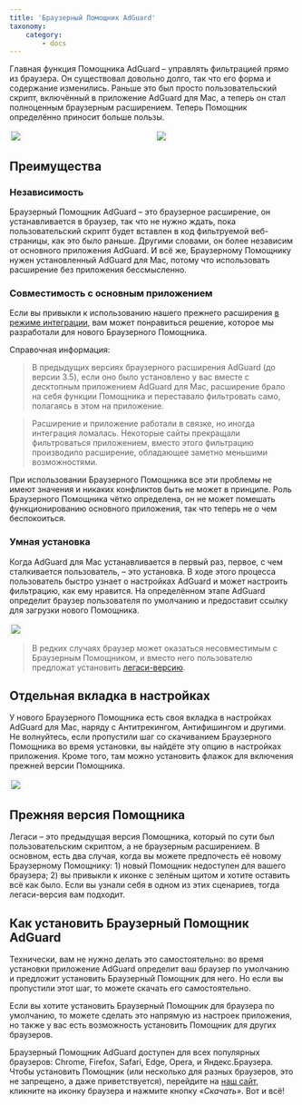 ```yaml
---
title: 'Браузерный Помощник AdGuard'
taxonomy:
    category:
        - docs
---
```


Главная функция Помощника AdGuard – управлять фильтрацией прямо из браузера. Он существовал довольно долго, так что его форма и содержание изменились. Раньше это был просто пользовательский скрипт, включённый в приложение AdGuard для Mac, а теперь он стал полноценным браузерным расширением. Теперь Помощник определённо приносит больше пользы.

<div style="display:flex">
     <div style="flex:1;padding-right:5px;">
          <img src="https://cdn.adguard.com/public/Adguard/Release_notes/Mac/v2.4/assistant_pop-up_menu_ru.png" style="border: 1px solid #efefef; max-width: 300px; padding: 2px;">
     </div>
     <div style="flex:1;padding-left:5px;">
          <img src="https://cdn.adguard.com/public/Adguard/Release_notes/Mac/v2.4/safari_assistant_pop-up_menu_ru.png" style="border: 1px solid #efefef; max-width: 300px; padding: 2px;">
     </div>
</div>

## Преимущества

### Независимость 
Браузерный Помощник AdGuard – это браузерное расширение, он устанавливается в браузер, так что не нужно ждать, пока пользовательский скрипт будет вставлен в код фильтруемой веб-страницы, как это было раньше. Другими словами, он более независим от основного приложения AdGuard. И всё же, Браузерному Помощнику нужен установленный AdGuard для Mac, потому что использовать расширение без приложения бессмысленно.

### Совместимость с основным приложением 
Если вы привыкли к использованию нашего прежнего расширения [в режиме интеграции](https://kb.adguard.com/ru/browser-extensions/integration-mode), вам может понравиться решение, которое мы разработали для нового Браузерного Помощника.

Справочная информация: 
> В предыдущих версиях браузерного расширения AdGuard (до версии 3.5), если оно было установлено у вас вместе с десктопным приложением AdGuard для Mac, расширение брало на себя функции Помощника и переставало фильтровать само, полагаясь в этом на приложение.
 
> Расширение и приложение работали в связке, но иногда интеграция ломалась. Некоторые сайты  прекращали фильтроваться приложением, вместо этого фильтрацию производило расширение, обладающее заметно меньшими возможностями. 

При использовании Браузерного Помощника все эти проблемы не имеют значения и никаких конфликтов быть не может в принципе. Роль Браузерного Помощника чётко определена, он не может помешать функционированию основного приложения, так что теперь не о чем беспокоиться.

### Умная установка
Когда AdGuard для Mac устанавливается в первый раз, первое, с чем сталкивается пользователь, – это установка. В ходе этого процесса пользователь быстро узнает о настройках AdGuard и может настроить фильтрацию, как ему нравится. На определённом этапе AdGuard определит браузер пользователя по умолчанию и предоставит ссылку для загрузки нового Помощника.

<img src="https://cdn.adguard.com/public/Adguard/Release_notes/Mac/v2.4/assistant_onboarding_safari_ru.png" style="border: 1px solid #efefef; max-width: 700px; padding: 2px;">

> В редких случаях браузер может оказаться несовместимым с Браузерным Помощником, и вместо него пользователю предложат установить [легаси-версию](#legacy-assistant).

## Отдельная вкладка в настройках
У нового Браузерного Помощника есть своя вкладка в настройках AdGuard для Mac, наряду с Антитрекингом, Антифишингом и другими. Не волнуйтесь, если пропустили шаг со скачиванием Браузерного Помощника во время установки, вы найдёте эту опцию в настройках приложения. Кроме того, там можно установить флажок для включения прежней версии Помощника.

<img src="https://cdn.adguard.com/public/Adguard/Release_notes/Mac/v2.4/assistant-separate-tab_ru.png" style="border: 1px solid #efefef; max-width: 650px; padding: 2px;">

## Прежняя версия Помощника
Легаси – это предыдущая версия Помощника, который по сути был пользовательским скриптом, а не браузерным расширением. В основном, есть два случая, когда вы можете предпочесть её новому Браузерному Помощнику: 1) новый Помощник недоступен для вашего браузера; 2) вы привыкли к иконке с зелёным щитом и хотите оставить всё как было.  Если вы узнали себя в одном из этих сценариев, тогда легаси-версия вам подходит.

## Как установить Браузерный Помощник AdGuard
Технически, вам не нужно делать это самостоятельно: во время установки приложение AdGuard определит ваш браузер по умолчанию и предложит установить Браузерный Помощник для него. Но если вы пропустили этот шаг, то можете скачать его самостоятельно. 

Если вы хотите установить Браузерный Помощник для браузера по умолчанию, то можете сделать это напрямую из настроек приложения, но также у вас есть возможность установить Помощник для других браузеров.

Браузерный Помощник AdGuard доступен для всех популярных браузеров: Chrome, Firefox, Safari, Edge, Opera, и Яндекс.Браузера. Чтобы установить Помощник (или несколько для разных браузеров, это не запрещено, а даже приветствуется), перейдите на [наш сайт](https://adguard.com/ru/adguard-assistant/overview.html), кликните на иконку браузера и нажмите кнопку *«Скачать»*. Вот и всё!